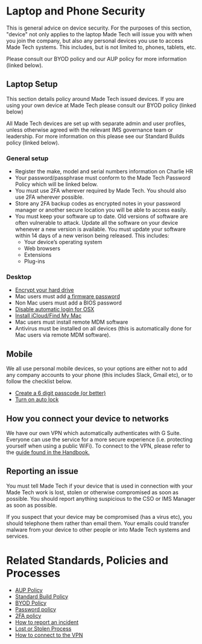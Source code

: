 # Laptop and Phone Security

This is general advice on device security. For the purposes of this section, "device" not only applies to the laptop Made Tech will issue you with when you join the company, but also any personal devices you use to access Made Tech systems. This includes, but is not limited to, phones, tablets, etc. 

Please consult our BYOD policy and our AUP policy for more information (linked below). 

## Laptop Setup

This section details policy around Made Tech issued devices. If you are using your own device at Made Tech please consult our BYOD policy (linked below)

All Made Tech devices are set up with separate admin and user profiles, unless otherwise agreed with the relevant IMS governance team or leadership. For more information on this please see our Standard Builds policy (linked below).

### General setup

- Register the make, model and serial numbers information on Charlie HR
- Your password/passphrase must conform to the Made Tech Password Policy which will be linked below.
- You must use 2FA wherever required by Made Tech. You should also use 2FA wherever possible.
- Store any 2FA backup codes as encrypted notes in your password manager or another secure location you will be able to access easily.
- You must keep your software up to date. Old versions of software are often vulnerable to attack. Update all the software on your device whenever a new version is available. You must update your software within 14 days of a new verison being released. This includes:
   - Your device’s operating system
   - Web browsers
   - Extensions
   - Plug-ins

### Desktop

- [Encrypt your hard drive](https://support.apple.com/en-gb/HT204837)
- Mac users must add [a firmware password](https://support.apple.com/en-gb/HT204455)
- Non Mac users must add a BIOS password
- [Disable automatic login for OSX](https://www.intego.com/mac-security-blog/mac-security-tip-disable-automatic-login/)
- [Install iCloud/Find My Mac](https://www.icloud.com)
- Mac users must install remote MDM software 
- Antivirus must be installed on all devices (this is automatically done for Mac users via remote MDM software).

## Mobile

We all use personal mobile devices, so your options are either not to add any company accounts to your phone (this includes Slack, Gmail etc), or to follow the checklist below.

- [Create a 6 digit passcode (or better)](http://www.cnet.com/uk/how-to/secure-your-ios-device-with-a-six-digit-passcode-on-ios-9/)
- [Turn on auto lock](http://www.imore.com/how-change-auto-lock-time-your-iphone-or-ipad)

## How you connect your device to networks
We have our own VPN which automatically authenticates with G Suite. Everyone can use the service for a more secure experience (i.e. protecting yourself when using a public WiFi). To connect to the VPN, please refer to the [guide found in the Handbook.](https://github.com/madetech/handbook/tree/master/guides/vpn)

## Reporting an issue
You must tell Made Tech if your device that is used in connection with your Made Tech work is lost, stolen or otherwise compromised as soon as possible. You should report anything suspicious to the CSO or IMS Manager as soon as possible.

If you suspect that your device may be compromised (has a virus etc), you should telephone them rather than email them. Your emails could transfer malware from your device to other people or into Made Tech systems and services.

# Related Standards, Policies and Processes
 - [AUP Policy](link)
 - [Standard Build Policy](link)
 - [BYOD Policy](link)
 - [Password policy](link)
 - [2FA policy](link)
 - [How to report an incident](link)
 - [Lost or Stolen Process](link)
 - [How to connect to the VPN](link)
